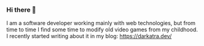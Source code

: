 ### Hi there 👋

I am a software developer working mainly with web technologies, but from time to time I find some time to modify old video games from my childhood. I recently started writing about it in my blog: https://darkatra.dev/
